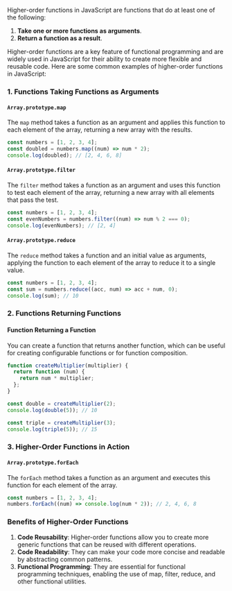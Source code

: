 Higher-order functions in JavaScript are functions that do at least one of the following:

1. **Take one or more functions as arguments**.
2. **Return a function as a result**.

Higher-order functions are a key feature of functional programming and are widely used in JavaScript for their ability to create more flexible and reusable code. Here are some common examples of higher-order functions in JavaScript:

### 1. Functions Taking Functions as Arguments

#### `Array.prototype.map`

The `map` method takes a function as an argument and applies this function to each element of the array, returning a new array with the results.

```javascript
const numbers = [1, 2, 3, 4];
const doubled = numbers.map((num) => num * 2);
console.log(doubled); // [2, 4, 6, 8]
```

#### `Array.prototype.filter`

The `filter` method takes a function as an argument and uses this function to test each element of the array, returning a new array with all elements that pass the test.

```javascript
const numbers = [1, 2, 3, 4];
const evenNumbers = numbers.filter((num) => num % 2 === 0);
console.log(evenNumbers); // [2, 4]
```

#### `Array.prototype.reduce`

The `reduce` method takes a function and an initial value as arguments, applying the function to each element of the array to reduce it to a single value.

```javascript
const numbers = [1, 2, 3, 4];
const sum = numbers.reduce((acc, num) => acc + num, 0);
console.log(sum); // 10
```

### 2. Functions Returning Functions

#### Function Returning a Function

You can create a function that returns another function, which can be useful for creating configurable functions or for function composition.

```javascript
function createMultiplier(multiplier) {
  return function (num) {
    return num * multiplier;
  };
}

const double = createMultiplier(2);
console.log(double(5)); // 10

const triple = createMultiplier(3);
console.log(triple(5)); // 15
```

### 3. Higher-Order Functions in Action

#### `Array.prototype.forEach`

The `forEach` method takes a function as an argument and executes this function for each element of the array.

```javascript
const numbers = [1, 2, 3, 4];
numbers.forEach((num) => console.log(num * 2)); // 2, 4, 6, 8
```

### Benefits of Higher-Order Functions

1. **Code Reusability**: Higher-order functions allow you to create more generic functions that can be reused with different operations.
2. **Code Readability**: They can make your code more concise and readable by abstracting common patterns.
3. **Functional Programming**: They are essential for functional programming techniques, enabling the use of map, filter, reduce, and other functional utilities.

